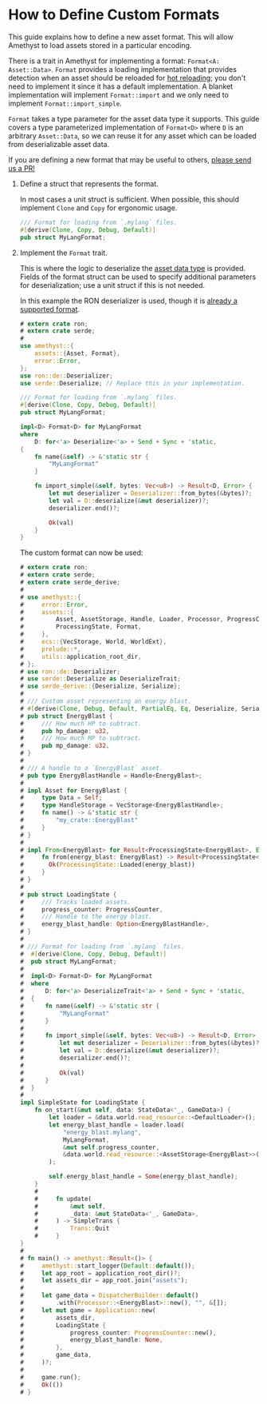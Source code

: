 # How to Define Custom Formats

This guide explains how to define a new asset format. This will allow Amethyst to load assets stored in a particular encoding.

There is a trait in Amethyst for implementing a format: `Format<A: Asset::Data>`.
`Format` provides a loading implementation that provides detection when an asset should be reloaded for [hot reloading][doc_hrs]; you don't need to implement it since it has a default implementation.
A blanket implementation will implement `Format::import` and we only need to implement
`Format::import_simple`.

`Format` takes a type parameter for the asset data type it supports. This guide covers a type
parameterized implementation of `Format<D>` where `D` is an arbitrary `Asset::Data`, so we can
reuse it for any asset which can be loaded from deserializable asset data.

If you are defining a new format that may be useful to others, [please send us a PR!][gh_contributing]

1. Define a struct that represents the format.

   In most cases a unit struct is sufficient. When possible, this should implement `Clone` and `Copy` for ergonomic usage.

   ```rust ,edition2018,no_run,noplaypen
   /// Format for loading from `.mylang` files.
   #[derive(Clone, Copy, Debug, Default)]
   pub struct MyLangFormat;
   ```

1. Implement the `Format` trait.

   This is where the logic to deserialize the [asset data type][bk_custom_assets] is provided.
   Fields of the format struct can be used to specify additional parameters for
   deserialization; use a unit struct if this is not needed.

   In this example the RON deserializer is used, though it is [already a supported format][doc_ron_format].

   ```rust ,edition2018,no_run,noplaypen
   # extern crate ron;
   # extern crate serde;
   #
   use amethyst::{
       assets::{Asset, Format},
       error::Error,
   };
   use ron::de::Deserializer;
   use serde::Deserialize; // Replace this in your implementation.

   /// Format for loading from `.mylang` files.
   #[derive(Clone, Copy, Debug, Default)]
   pub struct MyLangFormat;

   impl<D> Format<D> for MyLangFormat
   where
       D: for<'a> Deserialize<'a> + Send + Sync + 'static,
   {
       fn name(&self) -> &'static str {
           "MyLangFormat"
       }

       fn import_simple(&self, bytes: Vec<u8>) -> Result<D, Error> {
           let mut deserializer = Deserializer::from_bytes(&bytes)?;
           let val = D::deserialize(&mut deserializer)?;
           deserializer.end()?;

           Ok(val)
       }
   }
   ```

   The custom format can now be used:

   ```rust ,edition2018,no_run,noplaypen
   # extern crate ron;
   # extern crate serde;
   # extern crate serde_derive;
   #
   # use amethyst::{
   #     error::Error,
   #     assets::{
   #         Asset, AssetStorage, Handle, Loader, Processor, ProgressCounter,
   #         ProcessingState, Format,
   #     },
   #     ecs::{VecStorage, World, WorldExt},
   #     prelude::*,
   #     utils::application_root_dir,
   # };
   # use ron::de::Deserializer;
   # use serde::Deserialize as DeserializeTrait;
   # use serde_derive::{Deserialize, Serialize};
   #
   # /// Custom asset representing an energy blast.
   # #[derive(Clone, Debug, Default, PartialEq, Eq, Deserialize, Serialize)]
   # pub struct EnergyBlast {
   #     /// How much HP to subtract.
   #     pub hp_damage: u32,
   #     /// How much MP to subtract.
   #     pub mp_damage: u32,
   # }
   #
   # /// A handle to a `EnergyBlast` asset.
   # pub type EnergyBlastHandle = Handle<EnergyBlast>;
   #
   # impl Asset for EnergyBlast {
   #     type Data = Self;
   #     type HandleStorage = VecStorage<EnergyBlastHandle>;
   #     fn name() -> &'static str {
   #         "my_crate::EnergyBlast"
   #     }
   # }
   #
   # impl From<EnergyBlast> for Result<ProcessingState<EnergyBlast>, Error> {
   #     fn from(energy_blast: EnergyBlast) -> Result<ProcessingState<EnergyBlast>, Error> {
   #       Ok(ProcessingState::Loaded(energy_blast))
   #     }
   # }
   #
   # pub struct LoadingState {
   #     /// Tracks loaded assets.
   #     progress_counter: ProgressCounter,
   #     /// Handle to the energy blast.
   #     energy_blast_handle: Option<EnergyBlastHandle>,
   # }
   #
   # /// Format for loading from `.mylang` files.
   #  #[derive(Clone, Copy, Debug, Default)]
   #  pub struct MyLangFormat;
   #
   #  impl<D> Format<D> for MyLangFormat
   #  where
   #      D: for<'a> DeserializeTrait<'a> + Send + Sync + 'static,
   #  {
   #      fn name(&self) -> &'static str {
   #          "MyLangFormat"
   #      }
   #
   #      fn import_simple(&self, bytes: Vec<u8>) -> Result<D, Error> {
   #          let mut deserializer = Deserializer::from_bytes(&bytes)?;
   #          let val = D::deserialize(&mut deserializer)?;
   #          deserializer.end()?;
   #
   #          Ok(val)
   #      }
   #  }
   #
   impl SimpleState for LoadingState {
       fn on_start(&mut self, data: StateData<'_, GameData>) {
           let loader = &data.world.read_resource::<DefaultLoader>();
           let energy_blast_handle = loader.load(
               "energy_blast.mylang",
               MyLangFormat,
               &mut self.progress_counter,
               &data.world.read_resource::<AssetStorage<EnergyBlast>>(),
           );

           self.energy_blast_handle = Some(energy_blast_handle);
       }
       #
       #     fn update(
       #         &mut self,
       #         _data: &mut StateData<'_, GameData>,
       #     ) -> SimpleTrans {
       #         Trans::Quit
       #     }
   }
   #
   # fn main() -> amethyst::Result<()> {
   #     amethyst::start_logger(Default::default());
   #     let app_root = application_root_dir()?;
   #     let assets_dir = app_root.join("assets");
   #
   #     let game_data = DispatcherBuilder::default()
   #         .with(Processor::<EnergyBlast>::new(), "", &[]);
   #     let mut game = Application::new(
   #         assets_dir,
   #         LoadingState {
   #             progress_counter: ProgressCounter::new(),
   #             energy_blast_handle: None,
   #         },
   #         game_data,
   #     )?;
   #
   #     game.run();
   #     Ok(())
   # }
   ```

[bk_custom_assets]: how_to_define_custom_assets.html
[doc_hrs]: https://docs.amethyst.rs/master/amethyst_assets/struct.HotReloadStrategy.html
[doc_ron_format]: https://docs.amethyst.rs/stable/amethyst_assets/struct.RonFormat.html
[gh_contributing]: https://github.com/amethyst/amethyst/blob/master/docs/CONTRIBUTING.md
